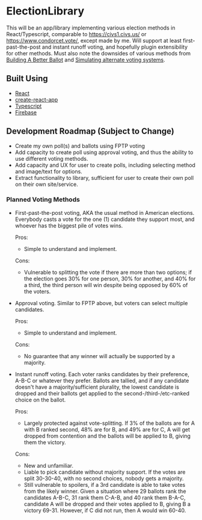 # ElectionLibrary

This will be an app/library implementing various election methods in React/Typescript, comparable to <https://civs1.civs.us/> or <https://www.condorcet.vote/>, except made by me. Will support at least first-past-the-post and instant runoff voting, and hopefully plugin extensibility for other methods. Must also note the downsides of various methods from [Building A Better Ballot](https://ncase.me/ballot/) and  [Simulating alternate voting systems](https://www.youtube.com/watch?v=yhO6jfHPFQU).

## Built Using

* [React](https://reactjs.org/)
* [create-react-app](https://facebook.github.io/create-react-app/docs/getting-started)
* [Typescript](https://www.typescriptlang.org/)
* [Firebase](https://firebase.google.com/)
  
## Development Roadmap (Subject to Change)

* Create my own poll(s) and ballots using FPTP voting
* Add capacity to create poll using approval voting, and thus the ability to use different voting methods.
* Add capacity and UX for user to create polls, including selecting method and image/text for options.
* Extract functionality to library, sufficient for user to create their own poll on their own site/service.

### Planned Voting Methods

* First-past-the-post voting, AKA the usual method in American elections. Everybody casts a vote for the one (1) candidate they support most, and whoever has the biggest pile of votes wins.

  Pros:

  * Simple to understand and implement.

  Cons:

  * Vulnerable to splitting the vote if there are more than two options; if the election goes 30% for one person, 30% for another, and 40% for a third, the third person will win despite being opposed by 60% of the voters.

* Approval voting. Similar to FPTP above, but voters can select multiple candidates.

  Pros:

  * Simple to understand and implement.

  Cons:

  * No guarantee that any winner will actually be supported by a majority.

* Instant runoff voting. Each voter ranks candidates by their preference, A-B-C or whatever they prefer. Ballots are tallied, and if any candidate doesn't have a majority/sufficient plurality, the lowest candidate is dropped and their ballots get applied to the second-/third-/etc-ranked choice on the ballot.

  Pros:

  * Largely protected against vote-splitting. If 3% of the ballots are for A with B ranked second, 48% are for B, and 49% are for C, A will get dropped from contention and the ballots will be applied to B, giving them the victory.

  Cons:

  * New and unfamiliar.
  * Liable to pick candidate without majority support. If the votes are split 30-30-40, with no second choices, nobody gets a majority.
  * Still vulnerable to spoilers, if a 3rd candidate is able to take votes from the likely winner. Given a situation where 29 ballots rank the candidates A-B-C, 31 rank them C-A-B, and 40 rank them B-A-C, candidate A will be dropped and their votes applied to B, giving B a victory 69-31. However, if C did not run, then A would win 60-40.
